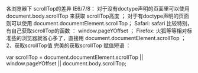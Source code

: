 各浏览器下 scrollTop的差异 
IE6/7/8： 
对于没有doctype声明的页面里可以使用 document.body.scrollTop 来获取 scrollTop高度 ； 
对于有doctype声明的页面则可以使用 document.documentElement.scrollTop； 
Safari: 
safari 比较特别，有自己获取scrollTop的函数 ： window.pageYOffset ； 
Firefox: 
火狐等等相对标准些的浏览器就省心多了，直接用 document.documentElement.scrollTop ； 
2、获取scrollTop值 
完美的获取scrollTop 赋值短语 ：

var scrollTop = document.documentElement.scrollTop || window.pageYOffset || document.body.scrollTop;